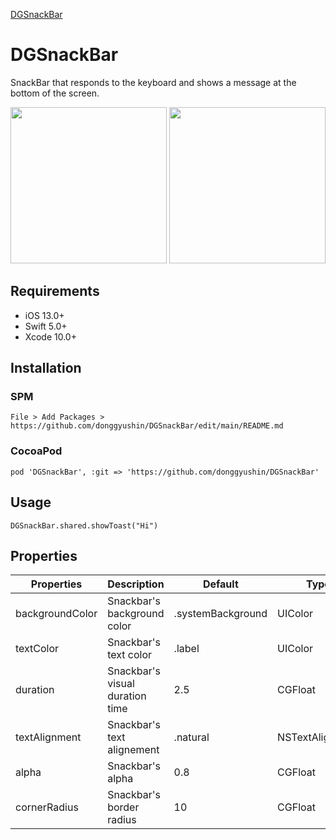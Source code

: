 [DGSnackBar](#DGSnackBar)

# DGSnackBar
SnackBar that responds to the keyboard and shows a message at the bottom of the screen.


<div>
<img src="https://user-images.githubusercontent.com/34573243/148552603-c615e240-0a33-4e1b-b8e9-5610d312aefc.gif" width=250 />
<img src="https://user-images.githubusercontent.com/34573243/148552616-42e418d7-22f9-4b8b-a6b2-1e57ed037d8c.gif" width=250 />
</div>

## Requirements
- iOS 13.0+
- Swift 5.0+
- Xcode 10.0+


## Installation

### SPM
```
File > Add Packages > https://github.com/donggyushin/DGSnackBar/edit/main/README.md
```

### CocoaPod
```
pod 'DGSnackBar', :git => 'https://github.com/donggyushin/DGSnackBar'
```

## Usage
```
DGSnackBar.shared.showToast("Hi")
```

## Properties


| Properties  | Description | Default | Type |
| ------------- | ------------- | ------------- | ------------- |
| backgroundColor  | Snackbar's background color  | .systemBackground | UIColor |
| textColor  | Snackbar's text color  | .label | UIColor |
| duration  | Snackbar's visual duration time  | 2.5 | CGFloat |
| textAlignment  | Snackbar's text alignement  | .natural | NSTextAlignment |
| alpha  | Snackbar's alpha  | 0.8 | CGFloat |
| cornerRadius  | Snackbar's border radius  | 10 | CGFloat |



